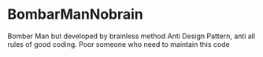 # BombarManNobrain
Bomber Man but developed by brainless method 
Anti Design Pattern, anti all rules of good coding.
Poor someone who need to maintain this code
